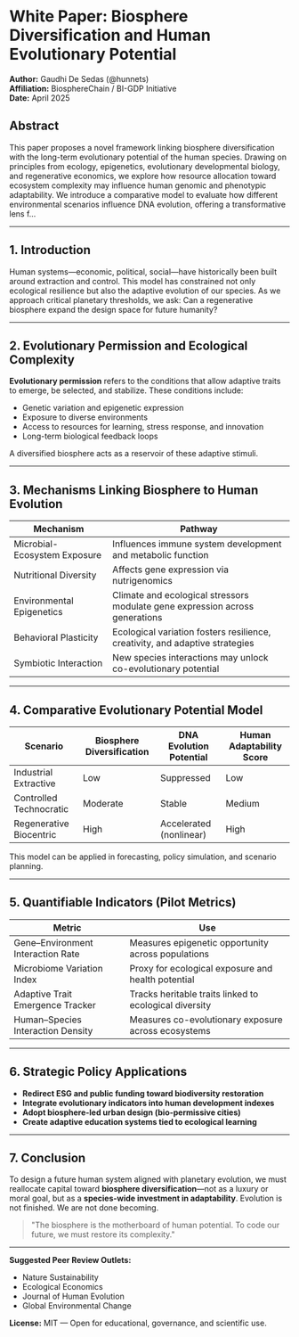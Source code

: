 # White Paper: Biosphere Diversification and Human Evolutionary Potential

**Author:** Gaudhi De Sedas (@hunnets)  
**Affiliation:** BiosphereChain / BI-GDP Initiative  
**Date:** April 2025

## Abstract

This paper proposes a novel framework linking biosphere diversification with the long-term evolutionary potential of the human species. Drawing on principles from ecology, epigenetics, evolutionary developmental biology, and regenerative economics, we explore how resource allocation toward ecosystem complexity may influence human genomic and phenotypic adaptability. We introduce a comparative model to evaluate how different environmental scenarios influence DNA evolution, offering a transformative lens f...

---

## 1. Introduction

Human systems—economic, political, social—have historically been built around extraction and control. This model has constrained not only ecological resilience but also the adaptive evolution of our species. As we approach critical planetary thresholds, we ask: Can a regenerative biosphere expand the design space for future humanity?

---

## 2. Evolutionary Permission and Ecological Complexity

**Evolutionary permission** refers to the conditions that allow adaptive traits to emerge, be selected, and stabilize. These conditions include:

- Genetic variation and epigenetic expression
- Exposure to diverse environments
- Access to resources for learning, stress response, and innovation
- Long-term biological feedback loops

A diversified biosphere acts as a reservoir of these adaptive stimuli.

---

## 3. Mechanisms Linking Biosphere to Human Evolution

| **Mechanism**                   | **Pathway**                                                                 |
|--------------------------------|------------------------------------------------------------------------------|
| Microbial-Ecosystem Exposure   | Influences immune system development and metabolic function                 |
| Nutritional Diversity          | Affects gene expression via nutrigenomics                                   |
| Environmental Epigenetics      | Climate and ecological stressors modulate gene expression across generations |
| Behavioral Plasticity          | Ecological variation fosters resilience, creativity, and adaptive strategies |
| Symbiotic Interaction          | New species interactions may unlock co-evolutionary potential               |

---

## 4. Comparative Evolutionary Potential Model

| **Scenario**               | **Biosphere Diversification** | **DNA Evolution Potential** | **Human Adaptability Score** |
|----------------------------|-------------------------------|-----------------------------|-------------------------------|
| Industrial Extractive      | Low                           | Suppressed                  | Low                           |
| Controlled Technocratic    | Moderate                      | Stable                      | Medium                        |
| Regenerative Biocentric    | High                          | Accelerated (nonlinear)     | High                          |

This model can be applied in forecasting, policy simulation, and scenario planning.

---

## 5. Quantifiable Indicators (Pilot Metrics)

| **Metric**                          | **Use**                                              |
|------------------------------------|-------------------------------------------------------|
| Gene–Environment Interaction Rate  | Measures epigenetic opportunity across populations   |
| Microbiome Variation Index         | Proxy for ecological exposure and health potential   |
| Adaptive Trait Emergence Tracker   | Tracks heritable traits linked to ecological diversity |
| Human–Species Interaction Density  | Measures co-evolutionary exposure across ecosystems  |

---

## 6. Strategic Policy Applications

- **Redirect ESG and public funding toward biodiversity restoration**
- **Integrate evolutionary indicators into human development indexes**
- **Adopt biosphere-led urban design (bio-permissive cities)**
- **Create adaptive education systems tied to ecological learning**

---

## 7. Conclusion

To design a future human system aligned with planetary evolution, we must reallocate capital toward **biosphere diversification**—not as a luxury or moral goal, but as a **species-wide investment in adaptability**. Evolution is not finished. We are not done becoming.

> "The biosphere is the motherboard of human potential. To code our future, we must restore its complexity."

---

**Suggested Peer Review Outlets:**
- Nature Sustainability  
- Ecological Economics  
- Journal of Human Evolution  
- Global Environmental Change  

**License:** MIT — Open for educational, governance, and scientific use.
